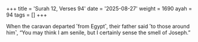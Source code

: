 +++
title = 'Surah 12, Verses 94'
date = '2025-08-27'
weight = 1690
ayah = 94
tags = []
+++

When the caravan departed ˹from Egypt˺, their father said ˹to those around him˺, “You may think I am senile, but I certainly sense the smell of Joseph.”